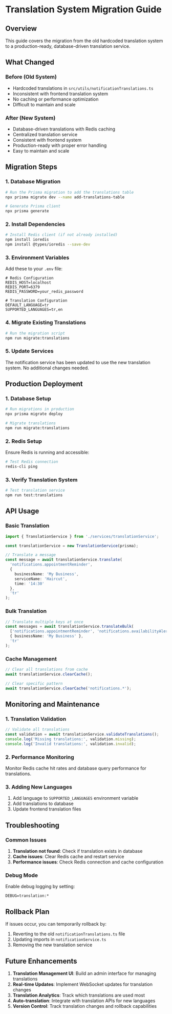 # Translation System Migration Guide

## Overview

This guide covers the migration from the old hardcoded translation system to a production-ready, database-driven translation service.

## What Changed

### Before (Old System)
- Hardcoded translations in `src/utils/notificationTranslations.ts`
- Inconsistent with frontend translation system
- No caching or performance optimization
- Difficult to maintain and scale

### After (New System)
- Database-driven translations with Redis caching
- Centralized translation service
- Consistent with frontend system
- Production-ready with proper error handling
- Easy to maintain and scale

## Migration Steps

### 1. Database Migration

```bash
# Run the Prisma migration to add the translations table
npx prisma migrate dev --name add-translations-table

# Generate Prisma client
npx prisma generate
```

### 2. Install Dependencies

```bash
# Install Redis client (if not already installed)
npm install ioredis
npm install @types/ioredis --save-dev
```

### 3. Environment Variables

Add these to your `.env` file:

```env
# Redis Configuration
REDIS_HOST=localhost
REDIS_PORT=6379
REDIS_PASSWORD=your_redis_password

# Translation Configuration
DEFAULT_LANGUAGE=tr
SUPPORTED_LANGUAGES=tr,en
```

### 4. Migrate Existing Translations

```bash
# Run the migration script
npm run migrate:translations
```

### 5. Update Services

The notification service has been updated to use the new translation system. No additional changes needed.

## Production Deployment

### 1. Database Setup

```bash
# Run migrations in production
npx prisma migrate deploy

# Migrate translations
npm run migrate:translations
```

### 2. Redis Setup

Ensure Redis is running and accessible:

```bash
# Test Redis connection
redis-cli ping
```

### 3. Verify Translation System

```bash
# Test translation service
npm run test:translations
```

## API Usage

### Basic Translation

```typescript
import { TranslationService } from './services/translationService';

const translationService = new TranslationService(prisma);

// Translate a message
const message = await translationService.translate(
  'notifications.appointmentReminder',
  {
    businessName: 'My Business',
    serviceName: 'Haircut',
    time: '14:30'
  },
  'tr'
);
```

### Bulk Translation

```typescript
// Translate multiple keys at once
const messages = await translationService.translateBulk(
  ['notifications.appointmentReminder', 'notifications.availabilityAlert'],
  { businessName: 'My Business' },
  'tr'
);
```

### Cache Management

```typescript
// Clear all translations from cache
await translationService.clearCache();

// Clear specific pattern
await translationService.clearCache('notifications.*');
```

## Monitoring and Maintenance

### 1. Translation Validation

```typescript
// Validate all translations
const validation = await translationService.validateTranslations();
console.log('Missing translations:', validation.missing);
console.log('Invalid translations:', validation.invalid);
```

### 2. Performance Monitoring

Monitor Redis cache hit rates and database query performance for translations.

### 3. Adding New Languages

1. Add language to `SUPPORTED_LANGUAGES` environment variable
2. Add translations to database
3. Update frontend translation files

## Troubleshooting

### Common Issues

1. **Translation not found**: Check if translation exists in database
2. **Cache issues**: Clear Redis cache and restart service
3. **Performance issues**: Check Redis connection and cache configuration

### Debug Mode

Enable debug logging by setting:

```env
DEBUG=translation:*
```

## Rollback Plan

If issues occur, you can temporarily rollback by:

1. Reverting to the old `notificationTranslations.ts` file
2. Updating imports in `notificationService.ts`
3. Removing the new translation service

## Future Enhancements

1. **Translation Management UI**: Build an admin interface for managing translations
2. **Real-time Updates**: Implement WebSocket updates for translation changes
3. **Translation Analytics**: Track which translations are used most
4. **Auto-translation**: Integrate with translation APIs for new languages
5. **Version Control**: Track translation changes and rollback capabilities
